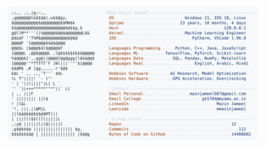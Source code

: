 <picture>
  <source srcset="https://raw.githubusercontent.com/mmazinjameel/mmazinjameel/main/dark_mode.svg?v=1757386553" media="(prefers-color-scheme: dark)">
  <img src="https://raw.githubusercontent.com/mmazinjameel/mmazinjameel/main/light_mode.svg?v=1757386553">
</picture>
